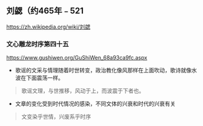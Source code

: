 ## 刘勰（约465年﹣521
https://zh.wikipedia.org/wiki/刘勰
### 文心雕龙时序第四十五
https://www.gushiwen.org/GuShiWen_68a93ca9fc.aspx
- 歌谣的文采与情理随着时世转变，政治教化像风那样在上面吹动，歌诗就像水波在下面震荡一样。
>歌谣文理，与世推移，风动于上，而波震于下者也。
- 文章的变化受到时代情况的感染，不同文体的兴衰和时代的兴衰有关
>文变染乎世情，兴废系乎时序